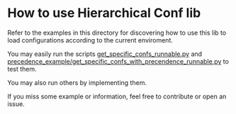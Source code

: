 # How to use Hierarchical Conf lib

Refer to the examples in this directory for discovering how to use this lib 
to load configurations according to the current enviroment.

You may easily run the scripts [get_specific_confs_runnable.py](get_specific_confs_runnable.py) and 
[precedence_example/get_specific_confs_with_precendence_runnable.py](precedence_example/get_specific_confs_with_precendence_runnable.py) 
to test them.

You may also run others by implementing them.

If you miss some example or information, feel free to contribute or open an issue.
